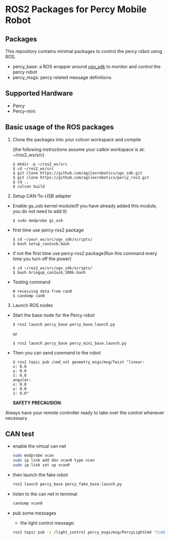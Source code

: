 # ROS2 Packages for Percy Mobile Robot

## Packages

This repository contains minimal packages to control the percy robot using ROS. 

* percy_base: a ROS wrapper around [ugv_sdk](https://github.com/agilexrobotics/ugv_sdk) to monitor and control the percy robot
* percy_msgs: percy related message definitions

## Supported Hardware

* Percy
* Percy-mini

## Basic usage of the ROS packages

1. Clone the packages into your colcon workspace and compile

    (the following instructions assume your catkin workspace is at: ~/ros2_ws/src)

    ```
    $ mkdir -p ~/ros2_ws/src
    $ cd ~/ros2_ws/src
    $ git clone https://github.com/agilexrobotics/ugv_sdk.git
    $ git clone https://github.com/agilexrobotics/percy_ros2.git
    $ cd ..
    $ colcon build
    ```
2. Setup CAN-To-USB adapter

* Enable gs_usb kernel module(If you have already added this module, you do not need to add it)
    ```
    $ sudo modprobe gs_usb
    ```
    
* first time use percy-ros2 package
   ```
   $ cd ~/your_ws/src/ugv_sdk/scripts/
   $ bash setup_can2usb.bash
   ```
   
* if not the first time use percy-ros2 package(Run this command every time you turn off the power) 
   ```
   $ cd ~/ros2_ws/src/ugv_sdk/scripts/
   $ bash bringup_can2usb_500k.bash
   ```
   
* Testing command
    ```
    # receiving data from can0
    $ candump can0
    ```
3. Launch ROS nodes

* Start the base node for the Percy robot

    ```
    $ ros2 launch percy_base percy_base.launch.py
    ```
    or
     ```
    $ ros2 launch percy_base percy_mini_base.launch.py
     ```

* Then you can send command to the robot
    ```
    $ ros2 topic pub /cmd_vel geometry_msgs/msg/Twist "linear:
    x: 0.0
    y: 0.0
    z: 0.0
    angular:
    x: 0.0
    y: 0.0
    z: 0.0" 
    
    ```
    **SAFETY PRECAUSION**: 

Always have your remote controller ready to take over the control whenever necessary. 

## CAN test

- enable the virtual can net

  ``` bash
  sudo modprobe vcan
  sudo ip link add dev vcan0 type vcan
  sudo ip link set up vcan0
  ```

- then launch the fake robot

  ```bash
  ros2 launch percy_base percy_fake_base.launch.py
  ```

- listen to the can net in terminal

  ```bash
  candump vcan0
  ```

- pub some messages

  - the light control message:

  ```bash
  ros2 topic pub -1 /light_control percy_msgs/msg/PercyLightCmd "{cmd_ctrl_allowed: true, front_illumination_mode: 1, back_illumination_mode: 1}"
  ```

  
